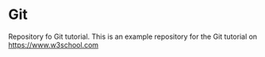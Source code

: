# Git
Repository fo Git tutorial.
This is an example repository for the Git tutorial on https://www.w3school.com
